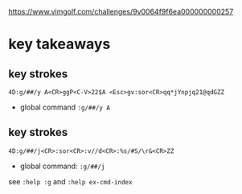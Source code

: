 https://www.vimgolf.com/challenges/9v0064f9f6ea000000000257

# key takeaways

## key strokes

```text
4D:g/##/y A<CR>ggP<C-V>22$A <Esc>gv:sor<CR>qq*jYnpjq21@qdGZZ
```

- global command `:g/##/y A`


## key strokes

```text
4D:g/##/j<CR>:sor<CR>:v//d<CR>:%s/#S/\r&<CR>ZZ
```

- global command: `:g/##/j`

see `:help :g` and `:help ex-cmd-index`
